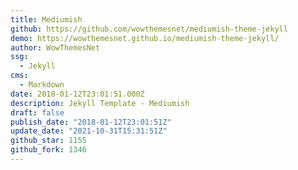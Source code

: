 ```yaml
---
title: Mediumish
github: https://github.com/wowthemesnet/mediumish-theme-jekyll
demo: https://wowthemesnet.github.io/mediumish-theme-jekyll/
author: WowThemesNet
ssg:
  - Jekyll
cms:
  - Markdown
date: 2018-01-12T23:01:51.000Z
description: Jekyll Template - Mediumish
draft: false
publish_date: "2018-01-12T23:01:51Z"
update_date: "2021-10-31T15:31:51Z"
github_star: 1155
github_fork: 1346
---
```

